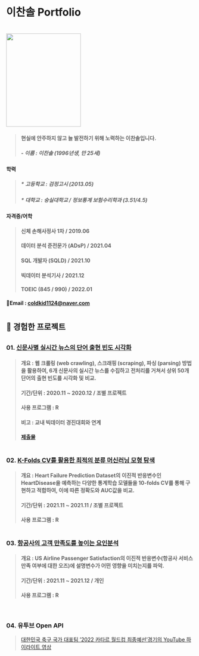 # 이찬솔 Portfolio  
#

<img width="200" height="250" src="https://user-images.githubusercontent.com/100699925/156291652-aa1a8a48-ab44-437c-aa76-93e031dba97f.jpg">

> #### **현실에 안주하지 않고 늘 발전하기 위해 노력하는 이찬솔입니다.**  
> 
> ##### - 이름 : 이찬솔 (1996년생, 만 25세)
#### 학력
> ##### * 고등학교 : 검정고시 (2013.05)
> ##### * 대학교 : 숭실대학교 / 정보통계 보험수리학과 (3.51/4.5)
#### 자격증/어학
> #### 신체 손해사정사 1차 / 2019.06
> #### 데이터 분석 준전문가 (ADsP) / 2021.04
> #### SQL 개발자 (SQLD) / 2021.10
> #### 빅데이터 분석기사 / 2021.12
> #### TOEIC (845 / 990) / 2022.01
#### 📧Email : coldkid1124@naver.com

#

## 📌 경험한 프로젝트

##

### 01. [신문사별 실시간 뉴스의 단어 출현 빈도 시각화](https://github.com/ChSSolee/001/blob/main/README.md)
> #### 개요 : 웹 크롤링 (web crawling), 스크래핑 (scraping), 파싱 (parsing) 방법을 활용하여, 6개 신문사의 실시간 뉴스를 수집하고 전처리를 거쳐서 상위 50개 단어의 출현 빈도를 시각화 및 비교.
> #### 기간/단위 : 2020.11 ~ 2020.12 / 조별 프로젝트
> #### 사용 프로그램 : R
> #### 비고 : 교내 빅데이터 경진대회와 연계
> #### [제출물](https://github.com/ChSSolee/001/blob/main/%EC%9B%B9%20%ED%81%AC%EB%A1%A4%EB%A7%81%20%26%20%EC%9B%8C%EB%93%9C%20%ED%81%B4%EB%9D%BC%EC%9A%B0%EB%93%9C.pdf)

#

### 02. [K-Folds CV를 활용한 최적의 분류 머신러닝 모형 탐색](https://github.com/ChSSolee/002/blob/main/README.md)
> #### 개요 : Heart Failure Prediction Dataset의 이진적 반응변수인 HeartDisease을 예측하는 다양한 통계학습 모델들을 10-folds CV를 통해 구현하고 적합하여, 이에 따른 정확도와 AUC값을 비교.
> #### 기간/단위 : 2021.11 ~ 2021.11 / 조별 프로젝트
> #### 사용 프로그램 : R

#

### 03. [항공사의 고객 만족도를 높이는 요인분석](https://github.com/ChSSolee/003/blob/main/README.md)
> #### 개요 : US Airline Passenger Satisfaction의 이진적 반응변수(항공사 서비스 만족 여부에 대한 오즈)에 설명변수가 어떤 영향을 미치는지를 파악.
> #### 기간/단위 : 2021.11 ~ 2021.12 / 개인
> #### 사용 프로그램 : R

<br/>

### 04. 유투브 Open API
> [대한민국 축구 국가 대표팀 ’2022 카타르 월드컵 최종예선’경기의 YouTube 하이라이트 영상](https://github.com/ChSSolee/R-Data/blob/main/Youtube.md)

